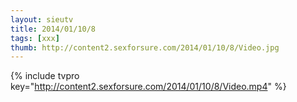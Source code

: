 ```yaml
--- 
layout: sieutv
title: 2014/01/10/8
tags: [xxx]
thumb: http://content2.sexforsure.com/2014/01/10/8/Video.jpg
---
```

{% include tvpro key="http://content2.sexforsure.com/2014/01/10/8/Video.mp4" %} 
